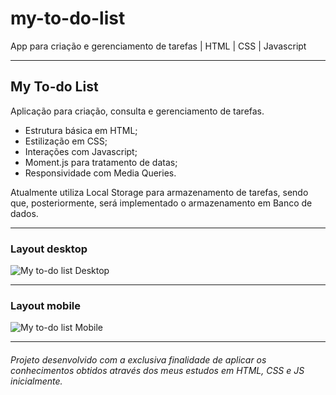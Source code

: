 # my-to-do-list
App para criação e gerenciamento de tarefas | HTML | CSS | Javascript

------------

## My To-do List 

Aplicação para criação, consulta e gerenciamento de tarefas.

- Estrutura básica em HTML;
- Estilização em CSS;
- Interações com Javascript;
- Moment.js para tratamento de datas;
- Responsividade com Media Queries.

Atualmente utiliza Local Storage para armazenamento de tarefas, sendo que, posteriormente, será implementado o armazenamento em Banco de dados. 

------------

### Layout desktop
![My to-do list Desktop](https://i.imgur.com/YbystJq.png "My to-do list Desktop")

------------

### Layout mobile
![My to-do list Mobile](https://i.imgur.com/yOTWiUQ.png "My to-do list Mobile")

------------

###### *Projeto desenvolvido com a exclusiva finalidade de aplicar os conhecimentos obtidos através dos meus estudos em HTML, CSS e JS inicialmente.*
